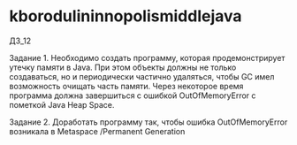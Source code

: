 # kborodulininnopolismiddlejava

ДЗ_12

Задание 1. Необходимо создать программу, которая продемонстрирует утечку памяти в Java. 
При этом объекты должны не только создаваться, но и периодически частично удаляться, 
чтобы GC имел возможность очищать часть памяти. 
Через некоторое время программа должна завершиться с ошибкой OutOfMemoryError c пометкой Java Heap Space.

Задание 2. Доработать программу так, чтобы ошибка OutOfMemoryError возникала в Metaspace /Permanent Generation